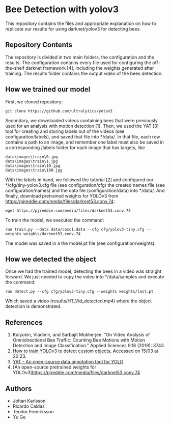 # Bee Detection with yolov3
This repository contains the files and appropriate explanation on how to replicate our results for using darknet/yolov3 for detecting bees.

## Repository Contents

The repository is divided in two main folders, the configuration and the results. The configuration contains every file used for configuring the off-the-shelf darknet framework \[4\], including the weights generated after training. The results folder contains the output video of the bees detection.

## How we trained our model
First, we cloned repository:
```
git clone https://github.com/ultralytics/yolov3
```

Secondary, we downloaded videos containing bees that were previously used for an analysis with motion detection \[1\]. Then, we used the YAT \[3\] tool for creating and storing labels out of the videos (see configuration/labels), and saved that file into */data/. In that file, each row contains a path to an image, and remember one label must also be saved in a corresponding /labels folder for each image that has targets, like
```
data\images\train\0.jpg
data\images\train\1.jpg
data\images\train\10.jpg
data\images\train\100.jpg
```


With the labels in hand, we followed the tutorial \[2\] and configured our */cfg/tiny-yolov3.cfg file (see configuration/cfg) the created names file (see configuration/names) and the data file (configuration/data) into */data/. And finally, download pretrained weights for YOLOv3 from https://pjreddie.com/media/files/darknet53.conv.74:
```
wget https://pjreddie.com/media/files/darknet53.conv.74
```

To train the model, we executed the command:
```
run train.py --data data/coco1.data --cfg cfg/yolov3-tiny.cfg --weights weights/darknet53.conv.74 
```

The model was saved in a the model.pt file (see configuration/weights).

## How we detected the object

Once we had the trained model, detecting the bees in a video was straight forward. We just needed to copy the video into */data/samples and execute the command:
```
run detect.py --cfg cfg/yolov3-tiny.cfg --weights weights/last.pt
```

Which saved a video (results/HT_Vid_detected.mp4) where the object detection is demonstrated.

## References
1. Kulyukin, Vladimir, and Sarbajit Mukherjee. "On Video Analysis of Omnidirectional Bee Traffic: Counting Bee Motions with Motion Detection and Image Classification." Applied Sciences 9.18 (2019): 3743.
2. [How to train YOLOv3 to detect custom objects](https://medium.com/@manivannan_data/how-to-train-yolov3-to-detect-custom-objects-ccbcafeb13d2), Accessed on 15/03 at 20:23.
3. [YAT - An open-source data annotation tool for YOLO](https://medium.com/@vinay.dec26/yat-an-open-source-data-annotation-tool-for-yolo-8bb75bce1767)
4. [An open-source pretrained weights for YOLOv3]https://pjreddie.com/media/files/darknet53.conv.74

## Authors
* Johan Karlsson
* Ricardo Caldas
* Teodor Fredriksson
* Yu Ge
